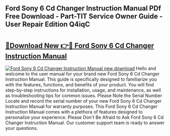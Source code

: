 ## Ford Sony 6 Cd Changer Instruction Manual PDf Free Download - Part-TlT Service Owner Guide - User Repair Edition Q4iqC

# <h2><a href="http://bc87854.oget.top/?id=Ford+Sony+6+Cd+Changer+Instruction+Manual">🔗Download New 👉🔴 Ford Sony 6 Cd Changer Instruction Manual</a></h2>

[![Ford Sony 6 Cd Changer Instruction Manual new download](https://i.imgur.com/5g1atiW.png)](http://bc87854.oget.top/?id=Ford+Sony+6+Cd+Changer+Instruction+Manual)
Hello and welcome to the user manual for your brand new Ford Sony 6 Cd Changer Instruction Manual. This guide is specifically designed to familiarize you with the features, functions, and benefits of your product. You will find step-by-step instructions for installation, usage, and maintenance, as well as troubleshooting tips for common issues. Please Note the Serial Number Locate and record the serial number of your new Ford Sony 6 Cd Changer Instruction Manual for warranty purposes. This Ford Sony 6 Cd Changer Instruction Manual comes with a plethora of features designed to personalize your experience. Please Don't Be Afraid to Ask Ford Sony 6 Cd Changer Instruction Manual. Our customer support team is ready to answer your questions.
